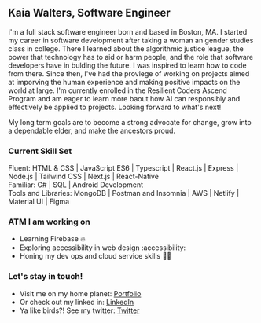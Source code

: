 ## Kaia Walters, Software Engineer 

I'm a full stack software engineer born and based in Boston, MA. I started my career in software development after taking a woman an gender studies class in college. There I learned about the algorithmic justice league, the power that technology has to aid or harm people, and the role that software developers have in bulding the future. I was inspired to learn how to code from there. Since then, I've had the provlege of working on projects aimed at imporving the human experience and making positive impacts on the world at large. I'm currently enrolled in the Resilient Coders Ascend Program and am eager to learn more baout how AI can responsibly and effectively be applied to projects. Looking forward to what's next!

My long term goals are to become a strong advocate for change, grow into a dependable elder, and make the ancestors proud.

### Current Skill Set 

Fluent: HTML & CSS | JavaScript ES6 | Typescript | React.js | Express | Node.js | Tailwind CSS | Next.js | React-Native <br />
Familiar:  C# | SQL | Android Development <br/>
Tools and Libraries: MongoDB | Postman and Insomnia | AWS | Netlify | Material UI | Figma 

### ATM I am working on 
- Learning Firebase 🔥
- Exploring accessibility in web design :accessibility:
- Honing my dev ops and cloud service skills 🧑‍🏭

### Let's stay in touch!
- Visit me on my home planet: <a href="https://www.kaiawalters.com">Portfolio</a>
- Or check out my linked in: <a href="https://www.linkedin.com/in/kaiawalters/">LinkedIn</a> 
- Ya like birds?! See my twitter: <a href="https://twitter.com/KaiaThrivntech">Twitter</a> 
